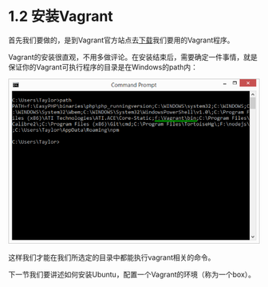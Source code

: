 # 1.2 安装Vagrant

首先我们要做的，是到Vagrant官方站点去[下载](https://www.vagrantup.com/downloads.html)我们要用的Vagrant程序。

Vagrant的安装很直观，不用多做评论。在安装结束后，需要确定一件事情，就是保证你的Vagrant可执行程序的目录是在Windows的path内：

![](img/1.2-1.png)

这样我们才能在我们所选定的目录中都能执行vagrant相关的命令。

下一节我们要讲述如何安装Ubuntu，配置一个Vagrant的环境（称为一个box）。


